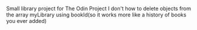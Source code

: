 Small library project for The Odin Project
I don't how to delete objects from the array myLibrary using bookId(so it works more like a history of books you ever added)

